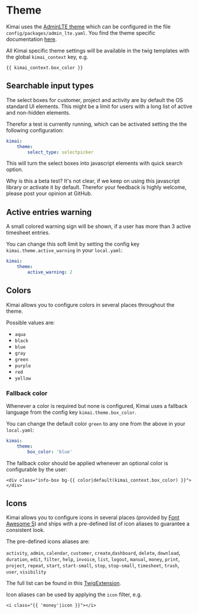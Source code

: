 # Theme

Kimai uses the [AdminLTE theme](https://github.com/kevinpapst/AdminLTEBundle/) which can be configured in the file `config/packages/admin_lte.yaml`. 
You find the theme specific documentation [here](https://github.com/kevinpapst/AdminLTEBundle/blob/master/Resources/docs/configurations.md).

All Kimai specific theme settings will be available in the twig templates with the global `kimai_context` key, e.g.

```twig
{{ kimai_context.box_color }}
``` 

## Searchable input types

The select boxes for customer, project and activity are by default the OS standard UI elements. 
This might be a limit for users with a long list of active and non-hidden elements.

Therefor a test is currently running, which can be activated setting the the following configuration:  

```yaml
kimai:
    theme:
        select_type: selectpicker
```

This will turn the select boxes into javascript elements with quick search option. 

Why is this a beta test? It's not clear, if we keep on using this javascript library or activate it by default.
Therefor your feedback is highly welcome, please post your opinion at GitHub.   

## Active entries warning

A small colored warning sign will be shown, if a user has more than 3 active timesheet entries.

You can change this soft limit by setting the config key `kimai.theme.active_warning` in your `local.yaml`:

```yaml
kimai:
    theme:
        active_warning: 2
```

## Colors

Kimai allows you to configure colors in several places throughout the theme. 

Possible values are:

- `aqua`
- `black`
- `blue`
- `gray`
- `green`
- `purple`
- `red`
- `yellow`

### Fallback color

Whenever a color is required but none is configured, Kimai uses a fallback language from the config key `kimai.theme.box_color`.

You can change the default color `green` to any one from the above in your `local.yaml`:

```yaml
kimai:
    theme:
        box_color: 'blue'
```

The fallback color should be applied whenever an optional color is configurable by the user:

```twig
<div class="info-box bg-{{ color|default(kimai_context.box_color) }}"></div>
```

## Icons

Kimai allows you to configure icons in several places (provided by [Font Awesome 5](https://fontawesome.com/icons)) and ships 
with a pre-defined list of icon aliases to guarantee a consistent look.  

The pre-defined icons aliases are:

`activity`, `admin`, `calendar`, `customer`, `create`,`dashboard`, `delete`, `download`, `duration`, `edit`, `filter`, 
`help`, `invoice`, `list`, `logout`, `manual`, `money`, `print`, `project`, `repeat`, `start`, `start-small`, `stop`, 
`stop-small`, `timesheet`, `trash`, `user`, `visibility`

The full list can be found in this [TwigExtension](https://github.com/kevinpapst/kimai2/blob/master/src/Twig/Extensions.php).

Icon aliases can be used by applying the `icon` filter, e.g.

```
<i class="{{ 'money'|icon }}"></i>
```

